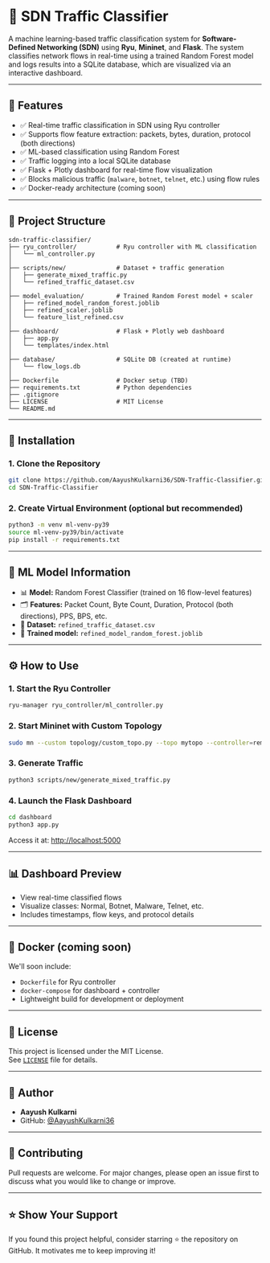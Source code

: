 # 🧠 SDN Traffic Classifier

A machine learning-based traffic classification system for **Software-Defined Networking (SDN)** using **Ryu**, **Mininet**, and **Flask**. The system classifies network flows in real-time using a trained Random Forest model and logs results into a SQLite database, which are visualized via an interactive dashboard.

---

## 🚀 Features

- ✅ Real-time traffic classification in SDN using Ryu controller
- ✅ Supports flow feature extraction: packets, bytes, duration, protocol (both directions)
- ✅ ML-based classification using Random Forest
- ✅ Traffic logging into a local SQLite database
- ✅ Flask + Plotly dashboard for real-time flow visualization
- ✅ Blocks malicious traffic (`malware`, `botnet`, `telnet`, etc.) using flow rules
- ✅ Docker-ready architecture (coming soon)

---

## 📁 Project Structure

```
sdn-traffic-classifier/
├── ryu_controller/           # Ryu controller with ML classification
│   └── ml_controller.py
│
├── scripts/new/              # Dataset + traffic generation
│   ├── generate_mixed_traffic.py
│   └── refined_traffic_dataset.csv
│
├── model_evaluation/         # Trained Random Forest model + scaler
│   ├── refined_model_random_forest.joblib
│   ├── refined_scaler.joblib
│   └── feature_list_refined.csv
│
├── dashboard/                # Flask + Plotly web dashboard
│   ├── app.py
│   └── templates/index.html
│
├── database/                 # SQLite DB (created at runtime)
│   └── flow_logs.db
│
├── Dockerfile                # Docker setup (TBD)
├── requirements.txt          # Python dependencies
├── .gitignore
├── LICENSE                   # MIT License
└── README.md
```

---

## 🔧 Installation

### 1. Clone the Repository

```bash
git clone https://github.com/AayushKulkarni36/SDN-Traffic-Classifier.git
cd SDN-Traffic-Classifier
```

### 2. Create Virtual Environment (optional but recommended)

```bash
python3 -m venv ml-venv-py39
source ml-venv-py39/bin/activate
pip install -r requirements.txt
```

---

## 🧠 ML Model Information

- 📊 **Model:** Random Forest Classifier (trained on 16 flow-level features)
- 🗂️ **Features:** Packet Count, Byte Count, Duration, Protocol (both directions), PPS, BPS, etc.
- 🧪 **Dataset:** `refined_traffic_dataset.csv`
- 🧠 **Trained model:** `refined_model_random_forest.joblib`

---

## ⚙️ How to Use

### 1. Start the Ryu Controller

```bash
ryu-manager ryu_controller/ml_controller.py
```

### 2. Start Mininet with Custom Topology

```bash
sudo mn --custom topology/custom_topo.py --topo mytopo --controller=remote
```

### 3. Generate Traffic

```bash
python3 scripts/new/generate_mixed_traffic.py
```

### 4. Launch the Flask Dashboard

```bash
cd dashboard
python3 app.py
```

Access it at: [http://localhost:5000](http://localhost:5000)

---

## 📊 Dashboard Preview

- View real-time classified flows
- Visualize classes: Normal, Botnet, Malware, Telnet, etc.
- Includes timestamps, flow keys, and protocol details

---

## 🐳 Docker (coming soon)

We'll soon include:
- `Dockerfile` for Ryu controller
- `docker-compose` for dashboard + controller
- Lightweight build for development or deployment

---

## 🪪 License

This project is licensed under the MIT License.  
See [`LICENSE`](LICENSE) file for details.

---

## 🙋 Author

- **Aayush Kulkarni**
- GitHub: [@AayushKulkarni36](https://github.com/AayushKulkarni36)

---

## 💬 Contributing

Pull requests are welcome. For major changes, please open an issue first to discuss what you would like to change or improve.

---

## ⭐️ Show Your Support

If you found this project helpful, consider starring ⭐ the repository on GitHub. It motivates me to keep improving it!
